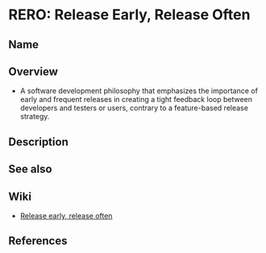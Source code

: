 # RERO: Release Early, Release Often

## Name

## Overview
- A software development philosophy that emphasizes the importance of early and frequent releases in creating a tight feedback loop between developers and testers or users, contrary to a feature-based release strategy.

## Description

## See also

## Wiki
- [Release early, release often](https://en.wikipedia.org/wiki/Release_early,_release_often)

## References
